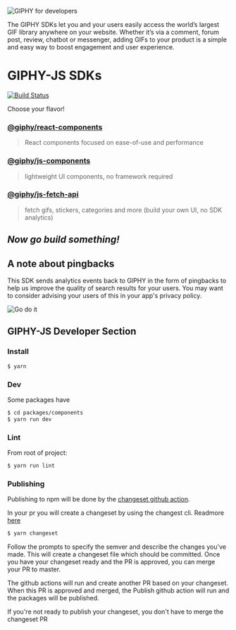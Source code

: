 ![GIPHY for developers](https://giphy.com/static/img/sdk/header.gif)

The GIPHY SDKs let you and your users easily access the world’s largest GIF library anywhere on your website. Whether it’s via a comment, forum post, review, chatbot or messenger, adding GIFs to your product is a simple and easy way to boost engagement and user experience.

# GIPHY-JS SDKs

[![Build Status](https://travis-ci.com/Giphy/giphy-js.svg?token=jJjbVBEbrqabxuHRjdmS&branch=master)](https://travis-ci.com/Giphy/giphy-js)

Choose your flavor!

### [@giphy/react-components](packages/react-components/README.md)

> React components focused on ease-of-use and performance

### [@giphy/js-components](packages/components/README.md)

> lightweight UI components, no framework required

### [@giphy/js-fetch-api](packages/fetch-api/README.md)

> fetch gifs, stickers, categories and more (build your own UI, no SDK analytics)

## _Now go build something!_

## A note about pingbacks

This SDK sends analytics events back to GIPHY in the form of pingbacks to help us improve the quality of search results for your users. You may want to consider advising your users of this in your app's privacy policy.

![Go do it](https://giphy.com/static/img/sdk/cat.gif)

## GIPHY-JS Developer Section

### Install

```sh
$ yarn
```

### Dev

Some packages have

```sh
$ cd packages/components
$ yarn run dev
```

### Lint

From root of project:

```sh
$ yarn run lint
```

### Publishing

Publishing to npm will be done by the [changeset github action](https://github.com/changesets/action).

In your pr you will create a changeset by using the changest cli. Readmore [here](https://github.com/changesets/changesets)

```sh
$ yarn changeset
```

Follow the prompts to specify the semver and describe the changes you've made. This will create a changeset file which should be committed. Once you have your changeset ready and the PR is approved, you can merge your PR to master.

The github actions will run and create another PR based on your changeset. When this PR is approved and merged, the Publish github action will run and the packages will be published.

If you're not ready to publish your changeset, you don't have to merge the changeset PR

